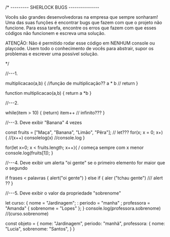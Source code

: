 /* --------- SHERLOCK BUGS --------------- 

Vocês são grandes desenvolvedoras na empresa que sempre sonharam! Uma das suas funções é 
encontrar bugs que fazem com que o projeto não funcione. Para essa tarefa, encontre os erros que fazem com que esses códigos não funcionem e escreva uma solução.

ATENÇÃO: Não é permitido rodar esse código em NENHUM console ou playcode. Usem todo o conhecimento
de vocês para abstrair, supor os problemas e escrever uma possível solução.

*/


//---1.

multiplicacao(a,b) {  //função de multiplicação??
    a * b  // return
}

function multiplicacao(a,b) {
    return a *b
}


//---2. 

while(item > 10) {
 (return)   item++ // infinito??? 
}


//---3. Deve exibir "Banana" 4 vezes

const fruits = ["Maça", "Banana", "Limão", "Pêra"]; // let???
for(x; x = 0; x+) { //(x++)
    consolelog(x) //console.log
}

for(let x=0; x < fruits.length; x++){ / começa sempre com x menor
    console.log(fruits[1]);
}   


//---4. Deve exibir um alerta "oi gente" se o primeiro elemento for maior que o segundo

if frases < palavras {
    alert("oi gente")
} else if {
    aler ("tchau gente") /// alert  ??
}


//---5. Deve exibir o valor da propriedade "sobrenome"


let curso: {
  nome = "Jardinagem";  : 
  periodo = "manha" ;
  professora = "Amanda" {
      sobrenome = "Lopes"
  };
}
console.log(professora.sobrenome) //(curso.sobrenome)

const objeto = {
    nome: "Jardinagem",
    periodo: "manhã",
    professora: {
        nome: "Lucia",
        sobrenome: "Santos",
    }
}